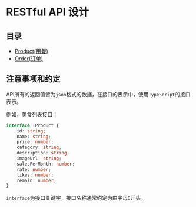 # RESTful API 设计

## 目录

- [Product(用餐)](./product.md)
- [Order(订单)](./order.md)

## 注意事项和约定

API所有的返回值皆为`json`格式的数据，在接口的表示中，使用`TypeScript`的接口表示。

例如，美食列表接口：
```typescript
interface IProduct {
    id: string;
    name: string;
    price: number;
    category: string;
    description: string;
    imageUrl: string;
    salesPerMonth: number;
    rate: number;
    likes: number;
    remain: number;
}
```

`interface`为接口关键字，接口名称通常约定为由字母`I`开头。